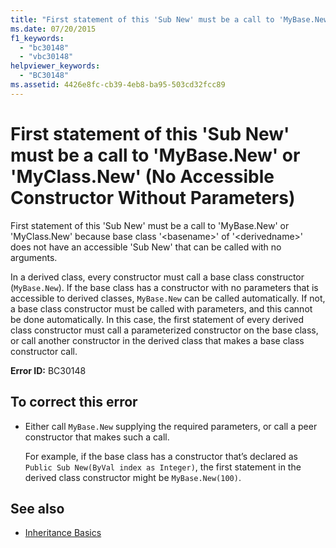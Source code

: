 ```yaml
---
title: "First statement of this 'Sub New' must be a call to 'MyBase.New' or 'MyClass.New' (No Accessible Constructor Without Parameters)"
ms.date: 07/20/2015
f1_keywords: 
  - "bc30148"
  - "vbc30148"
helpviewer_keywords: 
  - "BC30148"
ms.assetid: 4426e8fc-cb39-4eb8-ba95-503cd32fcc89
---
```

# First statement of this 'Sub New' must be a call to 'MyBase.New' or 'MyClass.New' (No Accessible Constructor Without Parameters)
First statement of this 'Sub New' must be a call to 'MyBase.New' or 'MyClass.New' because base class '\<basename>' of '\<derivedname>' does not have an accessible 'Sub New' that can be called with no arguments.  
  
 In a derived class, every constructor must call a base class constructor (`MyBase.New`). If the base class has a constructor with no parameters that is accessible to derived classes, `MyBase.New` can be called automatically. If not, a base class constructor must be called with parameters, and this cannot be done automatically. In this case, the first statement of every derived class constructor must call a parameterized constructor on the base class, or call another constructor in the derived class that makes a base class constructor call.  
  
 **Error ID:** BC30148  
  
## To correct this error  
  
- Either call `MyBase.New` supplying the required parameters, or call a peer constructor that makes such a call.  
  
     For example, if the base class has a constructor that’s declared as `Public Sub New(ByVal index as Integer)`, the first statement in the derived class constructor might be `MyBase.New(100)`.  
  
## See also

- [Inheritance Basics](../../programming-guide/language-features/objects-and-classes/inheritance-basics.md)
